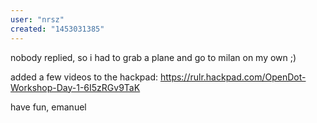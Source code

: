 ```yaml
---
user: "nrsz"
created: "1453031385"
---
```


nobody replied, so i had to grab a plane and go to milan on my own ;)

added a few videos to the hackpad: https://rulr.hackpad.com/OpenDot-Workshop-Day-1-6I5zRGv9TaK

have fun,
emanuel

